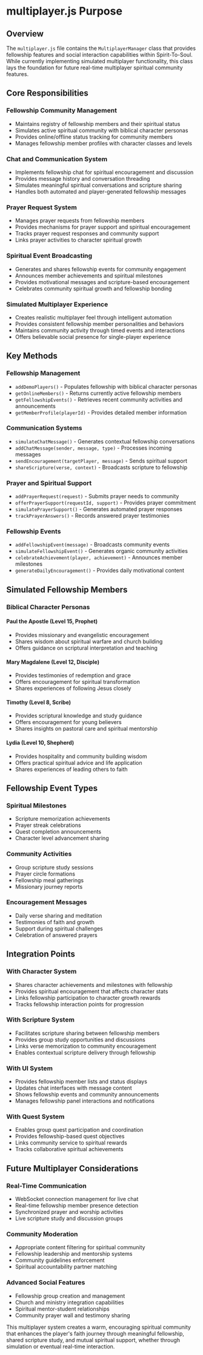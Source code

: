 # multiplayer.js Purpose

## Overview
The `multiplayer.js` file contains the `MultiplayerManager` class that provides fellowship features and social interaction capabilities within Spirit-To-Soul. While currently implementing simulated multiplayer functionality, this class lays the foundation for future real-time multiplayer spiritual community features.

## Core Responsibilities

### Fellowship Community Management
- Maintains registry of fellowship members and their spiritual status
- Simulates active spiritual community with biblical character personas
- Provides online/offline status tracking for community members
- Manages fellowship member profiles with character classes and levels

### Chat and Communication System
- Implements fellowship chat for spiritual encouragement and discussion
- Provides message history and conversation threading
- Simulates meaningful spiritual conversations and scripture sharing
- Handles both automated and player-generated fellowship messages

### Prayer Request System
- Manages prayer requests from fellowship members
- Provides mechanisms for prayer support and spiritual encouragement
- Tracks prayer request responses and community support
- Links prayer activities to character spiritual growth

### Spiritual Event Broadcasting
- Generates and shares fellowship events for community engagement
- Announces member achievements and spiritual milestones
- Provides motivational messages and scripture-based encouragement
- Celebrates community spiritual growth and fellowship bonding

### Simulated Multiplayer Experience
- Creates realistic multiplayer feel through intelligent automation
- Provides consistent fellowship member personalities and behaviors
- Maintains community activity through timed events and interactions
- Offers believable social presence for single-player experience

## Key Methods

### Fellowship Management
- `addDemoPlayers()` - Populates fellowship with biblical character personas
- `getOnlineMembers()` - Returns currently active fellowship members
- `getFellowshipEvents()` - Retrieves recent community activities and announcements
- `getMemberProfile(playerId)` - Provides detailed member information

### Communication Systems
- `simulateChatMessage()` - Generates contextual fellowship conversations
- `addChatMessage(sender, message, type)` - Processes incoming messages
- `sendEncouragement(targetPlayer, message)` - Sends spiritual support
- `shareScripture(verse, context)` - Broadcasts scripture to fellowship

### Prayer and Spiritual Support
- `addPrayerRequest(request)` - Submits prayer needs to community
- `offerPrayerSupport(requestId, support)` - Provides prayer commitment
- `simulatePrayerSupport()` - Generates automated prayer responses
- `trackPrayerAnswers()` - Records answered prayer testimonies

### Fellowship Events
- `addFellowshipEvent(message)` - Broadcasts community events
- `simulateFellowshipEvent()` - Generates organic community activities
- `celebrateAchievement(player, achievement)` - Announces member milestones
- `generateDailyEncouragement()` - Provides daily motivational content

## Simulated Fellowship Members

### Biblical Character Personas

#### Paul the Apostle (Level 15, Prophet)
- Provides missionary and evangelistic encouragement
- Shares wisdom about spiritual warfare and church building
- Offers guidance on scriptural interpretation and teaching

#### Mary Magdalene (Level 12, Disciple)
- Provides testimonies of redemption and grace
- Offers encouragement for spiritual transformation
- Shares experiences of following Jesus closely

#### Timothy (Level 8, Scribe)
- Provides scriptural knowledge and study guidance
- Offers encouragement for young believers
- Shares insights on pastoral care and spiritual mentorship

#### Lydia (Level 10, Shepherd)
- Provides hospitality and community building wisdom
- Offers practical spiritual advice and life application
- Shares experiences of leading others to faith

## Fellowship Event Types

### Spiritual Milestones
- Scripture memorization achievements
- Prayer streak celebrations
- Quest completion announcements
- Character level advancement sharing

### Community Activities
- Group scripture study sessions
- Prayer circle formations
- Fellowship meal gatherings
- Missionary journey reports

### Encouragement Messages
- Daily verse sharing and meditation
- Testimonies of faith and growth
- Support during spiritual challenges
- Celebration of answered prayers

## Integration Points

### With Character System
- Shares character achievements and milestones with fellowship
- Provides spiritual encouragement that affects character stats
- Links fellowship participation to character growth rewards
- Tracks fellowship interaction points for progression

### With Scripture System
- Facilitates scripture sharing between fellowship members
- Provides group study opportunities and discussions
- Links verse memorization to community encouragement
- Enables contextual scripture delivery through fellowship

### With UI System
- Provides fellowship member lists and status displays
- Updates chat interfaces with message content
- Shows fellowship events and community announcements
- Manages fellowship panel interactions and notifications

### With Quest System
- Enables group quest participation and coordination
- Provides fellowship-based quest objectives
- Links community service to spiritual rewards
- Tracks collaborative spiritual achievements

## Future Multiplayer Considerations

### Real-Time Communication
- WebSocket connection management for live chat
- Real-time fellowship member presence detection
- Synchronized prayer and worship activities
- Live scripture study and discussion groups

### Community Moderation
- Appropriate content filtering for spiritual community
- Fellowship leadership and mentorship systems
- Community guidelines enforcement
- Spiritual accountability partner matching

### Advanced Social Features
- Fellowship group creation and management
- Church and ministry integration capabilities
- Spiritual mentor-student relationships
- Community prayer wall and testimony sharing

This multiplayer system creates a warm, encouraging spiritual community that enhances the player's faith journey through meaningful fellowship, shared scripture study, and mutual spiritual support, whether through simulation or eventual real-time interaction.